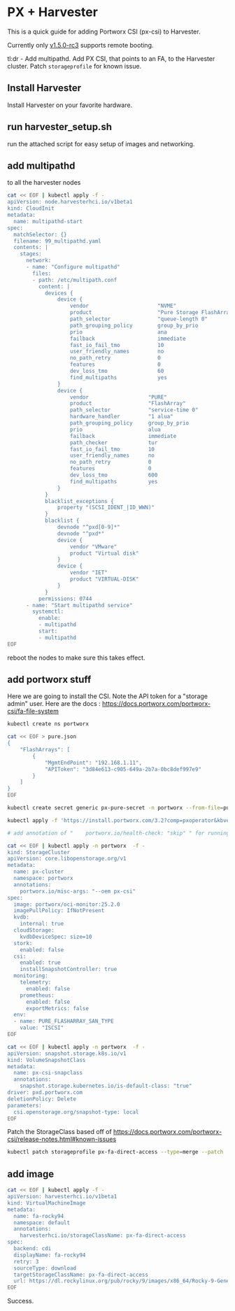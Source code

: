 # PX + Harvester

This is a quick guide for adding Portworx CSI (px-csi) to Harvester.

Currently only [v1.5.0-rc3](https://github.com/harvester/harvester/releases/tag/v1.5.0-rc3) supports remote booting.

tl:dr - Add multipathd. Add PX CSI, that points to an FA, to the Harvester cluster. Patch `storageprofile` for known issue.

## Install Harvester

Install Harvester on your favorite hardware.

## run harvester_setup.sh

run the attached script for easy setup of images and networking.

## add multipathd

to all the harvester nodes

```bash
cat << EOF | kubectl apply -f -
apiVersion: node.harvesterhci.io/v1beta1
kind: CloudInit
metadata:
  name: multipathd-start
spec:
  matchSelector: {}
  filename: 99_multipathd.yaml
  contents: |
    stages:
      network:
      - name: "Configure multipathd"
        files:
        - path: /etc/multipath.conf
          content: |
            devices {
                device {
                    vendor                      "NVME"
                    product                     "Pure Storage FlashArray"
                    path_selector               "queue-length 0"
                    path_grouping_policy        group_by_prio
                    prio                        ana
                    failback                    immediate
                    fast_io_fail_tmo            10
                    user_friendly_names         no
                    no_path_retry               0
                    features                    0
                    dev_loss_tmo                60
                    find_multipaths             yes
                }
                device {
                    vendor                   "PURE"
                    product                  "FlashArray"
                    path_selector            "service-time 0"
                    hardware_handler         "1 alua"
                    path_grouping_policy     group_by_prio
                    prio                     alua
                    failback                 immediate
                    path_checker             tur
                    fast_io_fail_tmo         10
                    user_friendly_names      no
                    no_path_retry            0
                    features                 0
                    dev_loss_tmo             600
                    find_multipaths          yes
                }
            }
            blacklist_exceptions {
                property "(SCSI_IDENT_|ID_WWN)"
            }
            blacklist {
                devnode "^pxd[0-9]*"
                devnode "^pxd*"
                device {
                    vendor "VMware"
                    product "Virtual disk"
                }
                device {
                    vendor "IET"
                    product "VIRTUAL-DISK"
                }
            }
          permissions: 0744
      - name: "Start multipathd service"
        systemctl:
          enable:
          - multipathd
          start:
          - multipathd
EOF
```

reboot the nodes to make sure this takes effect.

## add portworx stuff

Here we are going to install the CSI. Note the API token for a "storage admin" user. Here are the docs : https://docs.portworx.com/portworx-csi/fa-file-system

```bash
kubectl create ns portworx

cat << EOF > pure.json 
{
    "FlashArrays": [
        {
            "MgmtEndPoint": "192.168.1.11",
            "APIToken": "3d84e613-c905-649a-2b7a-0bc8def997e9"
        }
    ]
}
EOF

kubectl create secret generic px-pure-secret -n portworx --from-file=pure.json=pure.json

kubectl apply -f 'https://install.portworx.com/3.2?comp=pxoperator&kbver=1.32.3&ns=portworx'

# add annotation of "    portworx.io/health-check: "skip" " for running on a single node

cat << EOF | kubectl apply -n portworx  -f -
kind: StorageCluster
apiVersion: core.libopenstorage.org/v1
metadata:
  name: px-cluster
  namespace: portworx
  annotations:
    portworx.io/misc-args: "--oem px-csi"
spec:
  image: portworx/oci-monitor:25.2.0
  imagePullPolicy: IfNotPresent
  kvdb:
    internal: true
  cloudStorage:
    kvdbDeviceSpec: size=10
  stork:
    enabled: false
  csi:
    enabled: true
    installSnapshotController: true
  monitoring:
    telemetry:
      enabled: false
    prometheus:
      enabled: false
      exportMetrics: false
  env:
  - name: PURE_FLASHARRAY_SAN_TYPE
    value: "ISCSI"
EOF

cat << EOF | kubectl apply -n portworx  -f -
apiVersion: snapshot.storage.k8s.io/v1
kind: VolumeSnapshotClass
metadata:
  name: px-csi-snapclass
  annotations:
    snapshot.storage.kubernetes.io/is-default-class: "true"
driver: pxd.portworx.com
deletionPolicy: Delete
parameters:
  csi.openstorage.org/snapshot-type: local
EOF
```

Patch the StorageClass based off of https://docs.portworx.com/portworx-csi/release-notes.html#known-issues

```bash
kubectl patch storageprofile px-fa-direct-access --type=merge --patch '{"spec": {"claimPropertySets": [{"accessModes": ["ReadWriteMany"], "volumeMode": "Block"}, {"accessModes": ["ReadWriteOnce"], "volumeMode": "Block"}, {"accessModes": ["ReadWriteOnce"], "volumeMode": "Filesystem"}], "cloneStrategy": "csi-clone"}}'
```

## add image

```bash
cat << EOF | kubectl apply -f -
apiVersion: harvesterhci.io/v1beta1
kind: VirtualMachineImage
metadata:
  name: fa-rocky94
  namespace: default
  annotations:
    harvesterhci.io/storageClassName: px-fa-direct-access
spec:
  backend: cdi
  displayName: fa-rocky94
  retry: 3
  sourceType: download
  targetStorageClassName: px-fa-direct-access
  url: https://dl.rockylinux.org/pub/rocky/9/images/x86_64/Rocky-9-GenericCloud.latest.x86_64.qcow2
EOF
```

Success.
